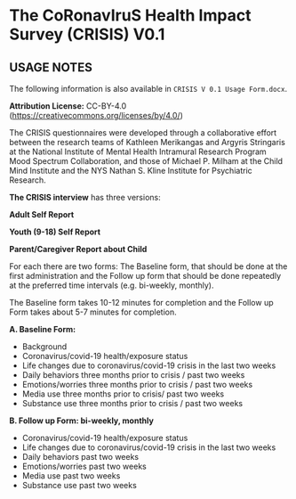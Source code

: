 # The **C**o**R**onav**I**ru**S** Health **I**mpact **S**urvey (CRISIS) V0.1


## USAGE NOTES
The following information is also available in `CRISIS V 0.1 Usage Form.docx`.

**Attribution License:** CC-BY-4.0
([<span class="underline">https://creativecommons.org/licenses/by/4.0/</span>](https://creativecommons.org/licenses/by/4.0/))

The CRISIS questionnaires were developed through a collaborative effort
between the research teams of Kathleen Merikangas and Argyris Stringaris
at the National Institute of Mental Health Intramural Research Program
Mood Spectrum Collaboration, and those of Michael P. Milham at the Child
Mind Institute and the NYS Nathan S. Kline Institute for Psychiatric
Research.

**The CRISIS interview** has three versions:

**Adult Self Report**

**Youth (9-18) Self Report**

**Parent/Caregiver Report about Child**

For each there are two forms: The Baseline form, that should be done at
the first administration and the Follow up form that should be done
repeatedly at the preferred time intervals (e.g. bi-weekly, monthly).

The Baseline form takes 10-12 minutes for completion and the Follow up
Form takes about 5-7 minutes for completion.

**A. Baseline Form:**  
  - Background
  - Coronavirus/covid-19 health/exposure status  
  - Life changes due to coronavirus/covid-19 crisis in the last two weeks  
  - Daily behaviors three months prior to crisis / past two weeks  
  - Emotions/worries three months prior to crisis / past two weeks  
  - Media use three months prior to crisis/ past two weeks  
  - Substance use three months prior to crisis / past two weeks  

**B. Follow up Form: bi-weekly, monthly**  
  - Coronavirus/covid-19 health/exposure status  
  - Life changes due to coronavirus/covid-19 crisis in the last two weeks  
  - Daily behaviors past two weeks  
  - Emotions/worries past two weeks  
  - Media use past two weeks  
  - Substance use past two weeks
